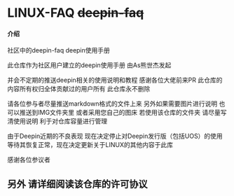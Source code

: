 # LINUX-FAQ  ~~deepin-faq~~  

#### 介绍
社区中的deepin-faq  deepin使用手册

此仓库作为社区用户建立的deepin使用手册 由As熊世杰发起 

并会不定期的推送deepin相关的使用说明和教程
感谢各位大佬前来PR 
此仓库的内容所有权归全体贡献过的用户所有 此仓库永不删除

请各位参与者尽量推送markdown格式的文件上来 另外如果需要图片进行说明 也可以推送到IMG文件夹里 或者采用您自己的图床  若使用该仓库的文件夹 请尽量写清使用说明 利于对仓库容量进行管理

由于Deepin近期的不良表现 现在决定停止对Deepin发行版（包括UOS）的使用 等待其恢复正常，现在决定更新关于LINUX的其他内容于此库

感谢各位参议者



## 另外 请详细阅读该仓库的许可协议